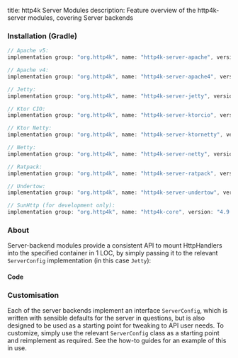 title: http4k Server Modules
description: Feature overview of the http4k-server modules, covering Server backends

### Installation (Gradle)

```groovy
// Apache v5: 
implementation group: "org.http4k", name: "http4k-server-apache", version: "4.9.3.1"

// Apache v4: 
implementation group: "org.http4k", name: "http4k-server-apache4", version: "4.9.3.1"

// Jetty: 
implementation group: "org.http4k", name: "http4k-server-jetty", version: "4.9.3.1"

// Ktor CIO: 
implementation group: "org.http4k", name: "http4k-server-ktorcio", version: "4.9.3.1"

// Ktor Netty: 
implementation group: "org.http4k", name: "http4k-server-ktornetty", version: "4.9.3.1"

// Netty: 
implementation group: "org.http4k", name: "http4k-server-netty", version: "4.9.3.1"

// Ratpack: 
implementation group: "org.http4k", name: "http4k-server-ratpack", version: "4.9.3.1"

// Undertow: 
implementation group: "org.http4k", name: "http4k-server-undertow", version: "4.9.3.1"

// SunHttp (for development only): 
implementation group: "org.http4k", name: "http4k-core", version: "4.9.3.1"
```

### About
Server-backend modules provide a consistent API to mount HttpHandlers into the specified container in 1 LOC, by 
simply passing it to the relevant `ServerConfig` implementation (in this case `Jetty`):

#### Code [<img class="octocat"/>](https://github.com/http4k/http4k/blob/master/src/docs/guide/reference/servers/example_http.kt)

<script src="https://gist-it.appspot.com/https://github.com/http4k/http4k/blob/master/src/docs/guide/reference/servers/example_http.kt"></script>

### Customisation
Each of the server backends implement an interface `ServerConfig`, which is written with sensible defaults for the server in questions, 
but is also designed to be used as a starting point for tweaking to API user needs. To customize, simply use the relevant `ServerConfig` 
class as a starting point and reimplement as required. See the how-to guides for an example of this in use.
